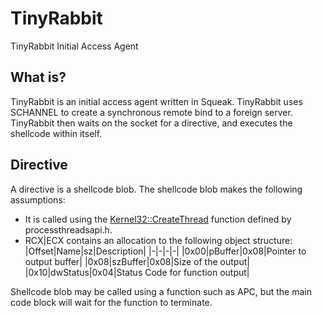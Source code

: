 # TinyRabbit

TinyRabbit Initial Access Agent

## What is?

TinyRabbit is an initial access agent written in Squeak. TinyRabbit uses SCHANNEL to create a synchronous remote bind to a foreign server. TinyRabbit then waits on the socket for a directive, and executes the shellcode within itself.

## Directive

A directive is a shellcode blob. The shellcode blob makes the following assumptions:

* It is called using the [Kernel32::CreateThread](https://learn.microsoft.com/en-us/windows/win32/api/processthreadsapi/nf-processthreadsapi-createthread) function defined by processthreadsapi.h. 
* RCX|ECX contains an allocation to the following object structure:
    |Offset|Name|sz|Description|
    |-|-|-|-|
    |0x00|pBuffer|0x08|Pointer to output buffer|
    |0x08|szBuffer|0x08|Size of the output|
    |0x10|dwStatus|0x04|Status Code for function output|
    
Shellcode blob may be called using a function such as APC, but the main code block will wait for the function to terminate.
